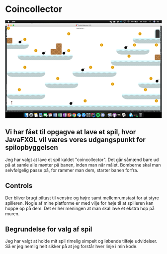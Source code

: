 # Coincollector
![](src/assets/textures/coincollector.png)

## Vi har fået til opgagve at lave et spil, hvor JavaFXGL vil væres vores udgangspunkt for spilopbyggelsen 
Jeg har valgt at lave et spil kaldet "coincollector". Det går såmænd bare ud på at samle alle mønter på banen, inden man når målet. Bomberne skal man selvfølgelig passe på, for rammer man dem, starter banen forfra. 

## Controls
Der bliver brugt piltast til venstre og højre samt mellemrumstast for at styre spilleren.
Nogle af mine platforme er med vilje for høje til at spilleren kan hoppe op på dem. 
Det er her meningen at man skal lave et ekstra hop på muren.

## Begrundelse for valg af spil
Jeg har valgt at holde mit spil rimelig simpelt og løbende tilføje udvidelser. Så er jeg nemlig helt sikker på at jeg forstår hver linje i min kode. 
